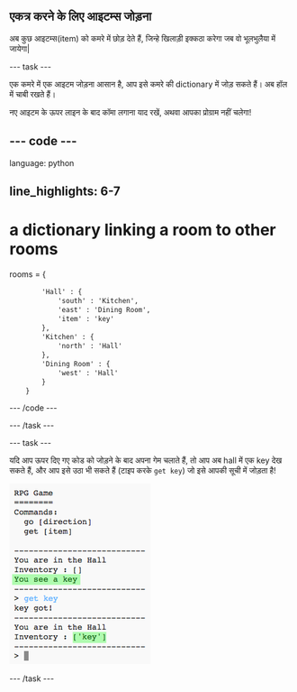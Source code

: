 ## एकत्र करने के लिए आइटम्स जोड़ना

अब कुछ आइटम्स(item) को कमरे में छोड़ देते हैं, जिन्हे खिलाड़ी इक्कठा करेगा जब वो भूलभुलैया में जायेगा|

\--- task \---

एक कमरे में एक आइटम जोड़ना आसान है, आप इसे कमरे की dictionary में जोड़ सकते हैं। अब हॉल में चाबी रखते हैं।

नए आइटम के ऊपर लाइन के बाद कॉमा लगाना याद रखें, अथवा आपका प्रोग्राम नहीं चलेगा!

## \--- code \---

language: python

## line_highlights: 6-7

# a dictionary linking a room to other rooms

rooms = {

            'Hall' : {
                'south' : 'Kitchen',
                'east' : 'Dining Room',
                'item' : 'key'
            },
            'Kitchen' : {
                'north' : 'Hall'
            },
            'Dining Room' : {
                'west' : 'Hall'
            }
        }
    

\--- /code \---

\--- /task \---

\--- task \---

यदि आप ऊपर दिए गए कोड को जोड़ने के बाद अपना गेम चलाते हैं, तो आप अब hall में एक key देख सकते हैं, और आप इसे उठा भी सकते हैं (टाइप करके `get key`) जो इसे आपकी सूची में जोड़ता है!

![स्क्रीनशॉट](images/rpg-key-test.png)

\--- /task \---